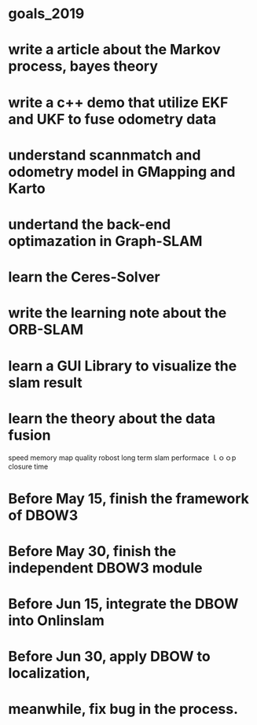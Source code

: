 # goals_2019
# write a article about the Markov process, bayes theory
# write a c++ demo that utilize EKF and UKF to fuse odometry data
# understand scannmatch and odometry model in GMapping and Karto
# undertand the back-end optimazation in Graph-SLAM
# learn the Ceres-Solver 
# write the learning note about the ORB-SLAM
# learn a GUI Library to visualize the slam result 
# learn the theory about the data fusion 


speed
memory
map quality
robost
long term slam performace
ｌｏｏp closure time

# Before May 15, finish the framework of DBOW3
# Before May 30, finish the independent DBOW3 module
# Before Jun 15, integrate the DBOW into Onlinslam
# Before Jun 30, apply DBOW to localization, 
# meanwhile, fix bug in the process. 
